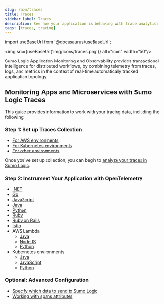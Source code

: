 ```yaml
---
slug: /apm/traces
title: Traces
sidebar_label: Traces
description: See how your application is behaving with trace analytics. Learn how to work with your Tracing data including dashboards, Service Map, Spans, and queries.
tags: [traces, tracing]
---
```


import useBaseUrl from '@docusaurus/useBaseUrl';

<img src={useBaseUrl('img/icons/traces.png')} alt="icon" width="50"/>

Sumo Logic Application Monitoring and Observability provides transactional intelligence for distributed workflows, by combining telemetry from traces, logs, and metrics in the context of real-time automatically tracked application topology.

## Monitoring Apps and Microservices with Sumo Logic Traces

This guide provides information to work with your tracing data, including
the following:

### Step 1: Set up Traces Collection

* [For AWS environments](/docs/apm/traces/get-started-transaction-tracing/set-up-traces-collection-aws-environments)
* [For Kubernetes environments](/docs/apm/traces/get-started-transaction-tracing/set-up-traces-collection-for-kubernetes-environments)
* [For other environments](/docs/apm/traces/get-started-transaction-tracing/set-up-traces-collection-for-other-environments)

Once you've set up collection, you can begin to [analyze your traces in Sumo Logic](/docs/apm/traces/view-and-investigate-traces.md).


### Step 2: Instrument Your Application with OpenTelemetry

* [.NET](/docs/apm/traces/get-started-transaction-tracing/opentelemetry-instrumentation/net)
* [Go](/docs/apm/traces/get-started-transaction-tracing/opentelemetry-instrumentation/go)
* [JavaScript](/docs/apm/traces/get-started-transaction-tracing/opentelemetry-instrumentation/javascript)
* [Java](/docs/apm/traces/get-started-transaction-tracing/opentelemetry-instrumentation/java)
* [Python](/docs/apm/traces/get-started-transaction-tracing/opentelemetry-instrumentation/python)
* [Ruby](/docs/apm/traces/get-started-transaction-tracing/opentelemetry-instrumentation/ruby.md)
* [Ruby on Rails](/docs/apm/traces/get-started-transaction-tracing/opentelemetry-instrumentation/ruby-on-rails.md)
* [Istio](/docs/apm/traces/get-started-transaction-tracing/opentelemetry-instrumentation/istio.md)
* AWS Lambda
  * [Java](/docs/apm/traces/get-started-transaction-tracing/opentelemetry-instrumentation/aws-lambda/java.md)
  * [NodeJS](/docs/apm/traces/get-started-transaction-tracing/opentelemetry-instrumentation/aws-lambda/nodejs.md)
  * [Python](/docs/apm/traces/get-started-transaction-tracing/opentelemetry-instrumentation/aws-lambda/python.md)
* Kubernetes environments
  * [Java](/docs/apm/traces/get-started-transaction-tracing/opentelemetry-instrumentation/kubernetes/)
  * [JavaScript](/docs/apm/traces/get-started-transaction-tracing/opentelemetry-instrumentation/kubernetes/)
  * [Python](/docs/apm/traces/get-started-transaction-tracing/opentelemetry-instrumentation/kubernetes/)


### Optional: Advanced Configuration

* [Specify which data to send to Sumo Logic](/docs/apm/traces/advanced-configuration/filter-shape-tracing-data)
* [Working with spans attributes](/docs/apm/traces/advanced-configuration/working-with-span-attributes)
